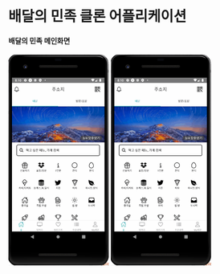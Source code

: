 # 배달의 민족 클론 어플리케이션

#### 배달의 민족 메인화면
<img src="./readmeImg/mainGIF.gif" width="200px"  title="ddd"></img> 
<img src="./readmeImg/mainGIF.gif" width="200px"  title="ddd"></img> <br/>
